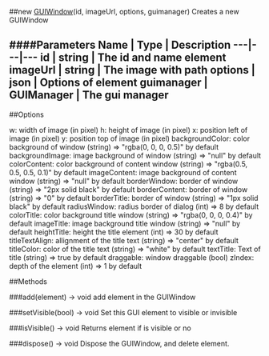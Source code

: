 ##new [GUIWindow](#)(id, imageUrl, options, guimanager)
Creates a new GUIWindow

####Parameters
Name | Type | Description
---|---|---
id | string | The id and name element
imageUrl | string | The image with path
options | json | Options of element
guimanager | GUIManager | The gui manager
---

##Options

w: width of image (in pixel)
h: height of image (in pixel)
x: position left of image (in pixel)
y: position top of image (in pixel)
backgroundColor: color background of window (string) =&gt; "rgba(0, 0, 0, 0.5)" by default
backgroundImage: image background of window (string) =&gt; "null" by default
colorContent: color background of content window (string) =&gt; "rgba(0.5, 0.5, 0.5, 0.1)" by default
imageContent: image background of content window (string) =&gt; "null" by default
borderWindow: border of window (string) =&gt; "2px solid black" by default 
borderContent: border of window (string) =&gt; "0" by default
borderTitle: border of window (string) =&gt; "1px solid black" by default
radiusWindow: radius border of dialog (int)  =&gt; 8 by default
colorTitle: color background title window (string) =&gt; "rgba(0, 0, 0, 0.4)" by default
imageTitle: image background title window (string) =&gt; "null" by default
heightTitle: height the title element (int) =&gt; 30 by default
titleTextAlign: allignment of the title text (string) =&gt; "center" by default
titleColor: color of the title text (string) =&gt; "white" by default
textTitle: Text of title (string)  =&gt; true by default
draggable: window draggable (bool)
zIndex: depth of the element (int) =&gt; 1 by default

##Methods

###add(element) → void
add element in the GUIWindow

###setVisible(bool) → void
Set this GUI element to visible or invisible

###isVisible() → void
Returns element if is visible or no

###dispose() → void
Dispose the GUIWindow, and delete element.
